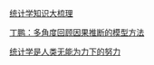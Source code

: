 [统计学知识大梳理](https://mp.weixin.qq.com/s?__biz=MzI1MDc4NjYyNQ==&mid=2247489986&idx=1&sn=04d72c062e7430fe1216e08e73bc595b&chksm=e9fdbfecde8a36fa32b14b9ced048663f15fcb4bf315274788412837208734446dfed6ad6f52&mpshare=1&scene=1&srcid=0302WJoVSE1uThKlc4sYBigE&sharer_sharetime=1614684476602&sharer_shareid=49bb68e4d4ad9f65af077f4e54025da0&key=0587a61d5e72494d57e7cfda891a801a44db0f63d4c491f0ac4feee5e27ef2d8aa170617fea65594901b0c91e5fe38205acd75f2beab022e8a8948a08d95eae85dc2382d2abbdb55baad214ea138c4fc360c3413e668c173ebbaff6fbb8f1003867744bb67d0937280cb077874f43c7db3c197d24d001331e7b38a7a88fd7858&ascene=1&uin=MjEyMzUzNDk2MQ%3D%3D&devicetype=Windows+7&version=62090529&lang=en&exportkey=AftWRKNhPUecV%2Bv5Cxlyf6o%3D&pass_ticket=tgNgdkqAWVrK%2FQ8INFr4PM9vhY3X1V52uPlsD3EwjRxaqktduVwCq2bucI20BBhW&wx_header=0)

[丁鹏：多角度回顾因果推断的模型方法](https://mp.weixin.qq.com/s/Qt6odq3J42GSPrQ1aWtiHA)

[统计学是人类无能为力下的努力](https://mp.weixin.qq.com/s/ArLbpAkfAxjSEgQnRrKSqQ)